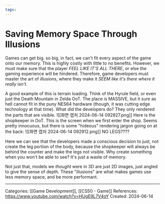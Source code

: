 ```yaml
---
tags:
---
```

# Saving Memory Space Through Illusions
Games can get big. so big, in fact, we can't fit every aspect of the game onto our memory. This is highly costly with little to no benefits. However, we must make sure that the player _FEEL LIKE IT'S ALL THERE_, or else the gaming experience will be hindered. Therefore, game developers must master the art of _illusions_, where they make it _SEEM like it's there where it really isn't_.

A good example of this is terrain loading. Think of the Hyrule field, or even just the Death Mountain in Zelda OoT. The place is MASSIVE, but it sure as hell cannot fit in the puny NES64 hardware (though, it was cutting edge technology at that time). What did the developers do? They only rendered the parts that are visible.
![[화면 캡처 2024-06-14 092827.png]]
Here is the shopkeeper in OoT. This is the screen when we first enter the shop. Seems pretty innocuous, but there is some "hideous" rendering jargon going on at the back:
![[화면 캡처 2024-06-14 092912.png]]
NO LEGS????

Here we can see that the developers made a conscious decision to just, not create the leg portion of the body, because the shopkeeper will always be behind the counter and make the legs not visible. Why create something when you won't be able to see? It's just a waste of memory. 

Not just that, models we _thought_ were in 3D are just 2D images, just angled to give the sense of depth. These "illusions" are what makes games use less memory space, and be more performant.


---
Categories: [[Game Development]], [[CS50 - Game]]
References:
https://www.youtube.com/watch?v=HUgE9L7V4oY
Created: 2024-06-14
